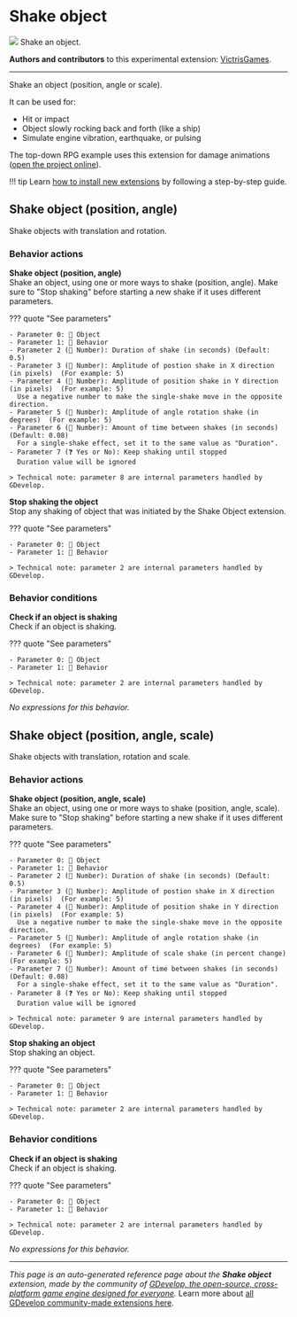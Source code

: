 # Shake object

<img src="https://resources.gdevelop-app.com/assets/Icons/arrow-all.svg" class="extension-icon"></img>
Shake an object.

**Authors and contributors** to this experimental extension: [VictrisGames](https://gd.games/VictrisGames).

---

Shake an object (position, angle or scale).

It can be used for:

- Hit or impact
- Object slowly rocking back and forth (like a ship)
- Simulate engine vibration, earthquake, or pulsing

The top-down RPG example uses this extension for damage animations ([open the project online](https://editor.gdevelop.io/?project=example://top-down-rpg)).

!!! tip
    Learn [how to install new extensions](/gdevelop5/extensions/search) by following a step-by-step guide.



## Shake object (position, angle) 

Shake objects with translation and rotation. 

### Behavior actions

**Shake object (position, angle)**  
Shake an object, using one or more ways to shake (position, angle). Make sure to "Stop shaking" before starting a new shake if it uses different parameters. 

??? quote "See parameters"

    - Parameter 0: 👾 Object
    - Parameter 1: 🧩 Behavior
    - Parameter 2 (🔢 Number): Duration of shake (in seconds) (Default: 0.5)  
    - Parameter 3 (🔢 Number): Amplitude of postion shake in X direction (in pixels)  (For example: 5)
    - Parameter 4 (🔢 Number): Amplitude of position shake in Y direction (in pixels)  (For example: 5)
      Use a negative number to make the single-shake move in the opposite direction.
    - Parameter 5 (🔢 Number): Amplitude of angle rotation shake (in degrees)  (For example: 5)
    - Parameter 6 (🔢 Number): Amount of time between shakes (in seconds) (Default: 0.08)
      For a single-shake effect, set it to the same value as "Duration".
    - Parameter 7 (❓ Yes or No): Keep shaking until stopped
      Duration value will be ignored

    > Technical note: parameter 8 are internal parameters handled by GDevelop.

**Stop shaking the object**  
Stop any shaking of object that was initiated by the Shake Object extension.

??? quote "See parameters"

    - Parameter 0: 👾 Object
    - Parameter 1: 🧩 Behavior

    > Technical note: parameter 2 are internal parameters handled by GDevelop.

### Behavior conditions

**Check if an object is shaking**  
Check if an object is shaking.

??? quote "See parameters"

    - Parameter 0: 👾 Object
    - Parameter 1: 🧩 Behavior

    > Technical note: parameter 2 are internal parameters handled by GDevelop.

_No expressions for this behavior._


## Shake object (position, angle, scale) 

Shake objects with translation, rotation and scale. 

### Behavior actions

**Shake object (position, angle, scale)**  
Shake an object, using one or more ways to shake (position, angle, scale). Make sure to "Stop shaking" before starting a new shake if it uses different parameters.

??? quote "See parameters"

    - Parameter 0: 👾 Object
    - Parameter 1: 🧩 Behavior
    - Parameter 2 (🔢 Number): Duration of shake (in seconds) (Default: 0.5)
    - Parameter 3 (🔢 Number): Amplitude of postion shake in X direction (in pixels)  (For example: 5)
    - Parameter 4 (🔢 Number): Amplitude of position shake in Y direction (in pixels)  (For example: 5)
      Use a negative number to make the single-shake move in the opposite direction.
    - Parameter 5 (🔢 Number): Amplitude of angle rotation shake (in degrees)  (For example: 5)
    - Parameter 6 (🔢 Number): Amplitude of scale shake (in percent change)  (For example: 5)
    - Parameter 7 (🔢 Number): Amount of time between shakes (in seconds) (Default: 0.08)
      For a single-shake effect, set it to the same value as "Duration".
    - Parameter 8 (❓ Yes or No): Keep shaking until stopped
      Duration value will be ignored

    > Technical note: parameter 9 are internal parameters handled by GDevelop.

**Stop shaking an object**  
Stop shaking an object.

??? quote "See parameters"

    - Parameter 0: 👾 Object
    - Parameter 1: 🧩 Behavior

    > Technical note: parameter 2 are internal parameters handled by GDevelop.

### Behavior conditions

**Check if an object is shaking**  
Check if an object is shaking.

??? quote "See parameters"

    - Parameter 0: 👾 Object
    - Parameter 1: 🧩 Behavior

    > Technical note: parameter 2 are internal parameters handled by GDevelop.

_No expressions for this behavior._



---

*This page is an auto-generated reference page about the **Shake object** extension, made by the community of [GDevelop, the open-source, cross-platform game engine designed for everyone](https://gdevelop.io/).* Learn more about [all GDevelop community-made extensions here](/gdevelop5/extensions).
